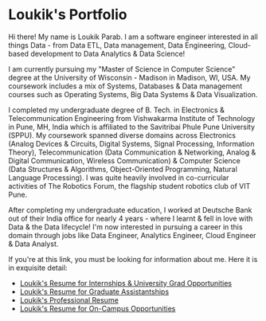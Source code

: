 # Loukik's Portfolio

Hi there! My name is Loukik Parab.
I am a software engineer interested in all things Data - from Data ETL, Data management, Data Engineering, Cloud-based development to Data Analytics & Data Science!

I am currently pursuing my "Master of Science in Computer Science" degree at the University of Wisconsin - Madison in Madison, WI, USA. My coursework includes a mix of Systems, Databases & Data management courses such as Operating Systems, Big Data Systems & Data Visualization.

I completed my undergraduate degree of B. Tech. in Electronics & Telecommunication Engineering from Vishwakarma Institute of Technology in Pune, MH, India which is affiliated to the Savitribai Phule Pune University (SPPU). My coursework spanned diverse domains across Electronics (Analog Devices & Circuits, Digital Systems, Signal Processing, Information Theory), Telecommunication (Data Communication & Networking, Analog & Digital Communication, Wireless Communication) & Computer Science (Data Structures & Algorithms, Object-Oriented Programming, Natural Language Processing). I was quite heavily involved in co-curricular activities of The Robotics Forum, the flagship student robotics club of VIT Pune.

After completing my undergraduate education, I worked at Deutsche Bank out of their India office for nearly 4 years - where I learnt & fell in love with Data & the Data lifecycle! I'm now interested in pursuing a career in this domain through jobs like Data Engineer, Analytics Engineer, Cloud Engineer & Data Analyst.


If you're at this link, you must be looking for information about me. Here it is in exquisite detail:

- [Loukik's Resume for Internships & University Grad Opportunities](./uw-resume.html)
- [Loukik's Resume for Graduate Assistantships](./graduate-assistant-resume.html)
- [Loukik's Professional Resume](./professional-resume.html)
- [Loukik's Resume for On-Campus Opportunities](./campus-assistant-resume.html)
